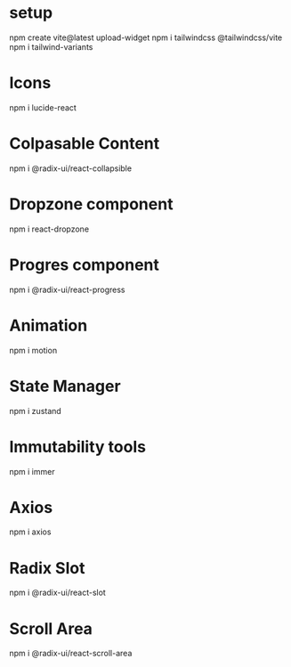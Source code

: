 # setup
npm create vite@latest upload-widget
npm i tailwindcss @tailwindcss/vite
npm i tailwind-variants

# Icons
npm i lucide-react

# Colpasable Content
npm i @radix-ui/react-collapsible

# Dropzone component
npm i react-dropzone

# Progres component
npm i @radix-ui/react-progress

# Animation
npm i motion

# State Manager
npm i zustand

# Immutability tools
npm i immer

# Axios
npm i axios

# Radix Slot
npm i @radix-ui/react-slot

# Scroll Area
npm i @radix-ui/react-scroll-area